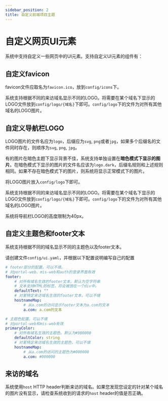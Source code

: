 ```yaml
---
sidebar_position: 2
title: 自定义前端项目主题
---
```


# 自定义网页UI元素

系统中支持自定义一些网页中的UI元素。支持自定义UI元素的组件有：

## 自定义favicon

favicon文件应取名为`favicon.ico`，放到`config/icons`下。

系统支持根据不同的来访域名显示不同的LOGO。将需要在某个域名下显示的LOGO文件放到`config/logo/{域名}`下即可。`config/logo`下的文件为对所有其他域名的LOGO图片。

## 自定义导航栏LOGO

LOGO图片的文件名应为`logo`，后缀应为`svg`, `png`或者`jpg`，如果多个后缀名的文件同时存在，则顺序为`svg`, `png`, `jpg`。

有的图片在暗色主题下显示背景不佳，系统支持单独设置在**暗色模式下显示的图片**。在暗色模式下显示的图片的文件名应该为`logo.dark`，后缀名规则和上述规则相同。如果不存在暗色模式下的图片，则系统将显示正常模式下的图片。

将LOGO图片放入`config/logo`下即可。

系统支持根据不同的来访域名显示不同的LOGO。将需要在某个域名下显示的LOGO文件放到`config/logo/{域名}`下即可。`config/logo`下的文件为对所有其他域名的LOGO图片。

系统将导航栏LOGO的高度限制为40px。

## 自定义主题色和footer文本

系统支持根据不同的域名显示不同的主题色以及footer文本。

请创建文件`config/ui.yaml`，并根据以下配置说明编写自己的配置

```yaml title="config/ui.yaml"
# footer部分的配置。可以不填。
# 对portal-web、mis-web和auth的登录界面有效
footer:
    # 对所有域名生效的footer文本，默认为空字符串
    # 文本支持HTML的标签，将会被放在一个div中。
    defaultText: ""
    # 对某特定来访域名生效的footer文本，可以不填
    hostnameMap: 
        # 从a.com的访问显示footer文本为a.com的文本
        a.com: a.com的文本

# 主题色配置。可以不填
# 对portal-web和mis-web有效
primaryColor:
    # 对所有域名生效的主题色。默认为#9B0000
    defaultColor: string
    # 对某特定来访域名生效的主题色，可以不填
    hostnameMap: 
        # 从a.com的访问的主题色为#000000
        a.com: #000000
```


## 来访的域名

系统使用`host` HTTP header判断来访的域名。如果您发现您设定的针对某个域名的图片没有显示，请检查系统收到的请求的`host` header的值是否正确。



